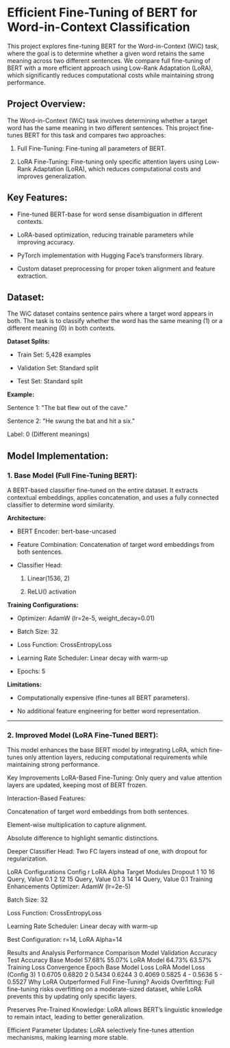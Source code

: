 # Efficient Fine-Tuning of BERT for Word-in-Context Classification

This project explores fine-tuning BERT for the Word-in-Context (WiC) task, where the goal is to determine whether a given word retains the same meaning across two different sentences. We compare full fine-tuning of BERT with a more efficient approach using Low-Rank Adaptation (LoRA), which significantly reduces computational costs while maintaining strong performance.

## **Project Overview:**

The Word-in-Context (WiC) task involves determining whether a target word has the same meaning in two different sentences. This project fine-tunes BERT for this task and compares two approaches:

1. Full Fine-Tuning: Fine-tuning all parameters of BERT.

2. LoRA Fine-Tuning: Fine-tuning only specific attention layers using Low-Rank Adaptation (LoRA), which reduces computational costs and improves generalization.

## Key Features: 

- Fine-tuned BERT-base for word sense disambiguation in different contexts.

- LoRA-based optimization, reducing trainable parameters while improving accuracy.

- PyTorch implementation with Hugging Face’s transformers library.

- Custom dataset preprocessing for proper token alignment and feature extraction.

## Dataset:

The WiC dataset contains sentence pairs where a target word appears in both. The task is to classify whether the word has the same meaning (1) or a different meaning (0) in both contexts.

**Dataset Splits:**

- Train Set: 5,428 examples

- Validation Set: Standard split

- Test Set: Standard split

**Example:**

Sentence 1: "The bat flew out of the cave."

Sentence 2: "He swung the bat and hit a six."

Label: 0 (Different meanings)

## Model Implementation:

### 1. **Base Model (Full Fine-Tuning BERT):**
A BERT-based classifier fine-tuned on the entire dataset. It extracts contextual embeddings, applies concatenation, and uses a fully connected classifier to determine word similarity.

**Architecture:**

- BERT Encoder: bert-base-uncased

- Feature Combination: Concatenation of target word embeddings from both sentences.

- Classifier Head:

  1. Linear(1536, 2)

  2. ReLU() activation

**Training Configurations:**

- Optimizer: AdamW (lr=2e-5, weight_decay=0.01)

- Batch Size: 32

- Loss Function: CrossEntropyLoss

- Learning Rate Scheduler: Linear decay with warm-up

- Epochs: 5

**Limitations:**

- Computationally expensive (fine-tunes all BERT parameters).

- No additional feature engineering for better word representation.

----------------------------------------------------------------------------------------------------------------

### 2. **Improved Model (LoRA Fine-Tuned BERT):**
This model enhances the base BERT model by integrating LoRA, which fine-tunes only attention layers, reducing computational requirements while maintaining strong performance.

Key Improvements
LoRA-Based Fine-Tuning: Only query and value attention layers are updated, keeping most of BERT frozen.

Interaction-Based Features:

Concatenation of target word embeddings from both sentences.

Element-wise multiplication to capture alignment.

Absolute difference to highlight semantic distinctions.

Deeper Classifier Head: Two FC layers instead of one, with dropout for regularization.

LoRA Configurations
Config	r	LoRA Alpha	Target Modules	Dropout
1	10	16	Query, Value	0.1
2	12	15	Query, Value	0.1
3	14	14	Query, Value	0.1
Training Enhancements
Optimizer: AdamW (lr=2e-5)

Batch Size: 32

Loss Function: CrossEntropyLoss

Learning Rate Scheduler: Linear decay with warm-up

Best Configuration: r=14, LoRA Alpha=14

Results and Analysis
Performance Comparison
Model	Validation Accuracy	Test Accuracy
Base Model	57.68%	55.07%
LoRA Model	64.73%	63.57%
Training Loss Convergence
Epoch	Base Model Loss	LoRA Model Loss (Config 3)
1	0.6705	0.6820
2	0.5434	0.6244
3	0.4069	0.5825
4	-	0.5636
5	-	0.5527
Why LoRA Outperformed Full Fine-Tuning?
Avoids Overfitting: Full fine-tuning risks overfitting on a moderate-sized dataset, while LoRA prevents this by updating only specific layers.

Preserves Pre-Trained Knowledge: LoRA allows BERT’s linguistic knowledge to remain intact, leading to better generalization.

Efficient Parameter Updates: LoRA selectively fine-tunes attention mechanisms, making learning more stable.

